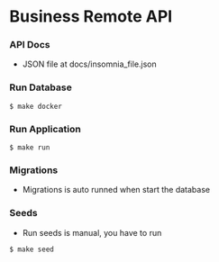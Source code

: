 # Business Remote API

### API Docs

- JSON file at docs/insomnia_file.json

### Run Database

```
$ make docker
```

### Run Application

```
$ make run
```

### Migrations

- Migrations is auto runned when start the database

### Seeds

- Run seeds is manual, you have to run

```
$ make seed
```
